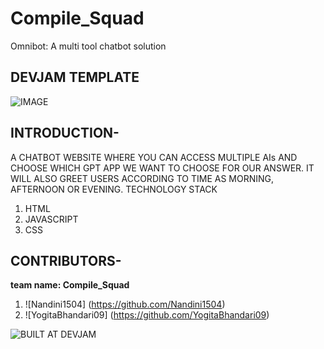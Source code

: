 # Compile_Squad
Omnibot: A multi tool chatbot solution
## DEVJAM TEMPLATE
![IMAGE](https://github.com/user-attachments/assets/b2ec12b1-b13a-41cd-b721-12d02222e78a)




## INTRODUCTION-
A CHATBOT WEBSITE WHERE YOU CAN ACCESS MULTIPLE AIs AND CHOOSE WHICH GPT APP WE WANT TO CHOOSE FOR OUR ANSWER. IT WILL ALSO GREET USERS ACCORDING TO TIME AS MORNING, AFTERNOON OR EVENING.
TECHNOLOGY STACK


1. HTML
2. JAVASCRIPT
3. CSS

   
## CONTRIBUTORS-
**team name: Compile_Squad**
1. ![Nandini1504] (https://github.com/Nandini1504)
2. ![YogitaBhandari09] (https://github.com/YogitaBhandari09)

![BUILT AT DEVJAM](https://github.com/user-attachments/assets/196980a5-ebd7-4b46-b231-95b77be205df)

   
   


